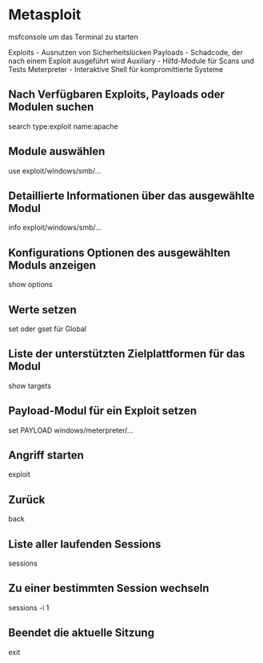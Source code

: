 # Metasploit

msfconsole um das Terminal zu starten

Exploits - Ausnutzen von Sicherheitslücken
Payloads - Schadcode, der nach einem Exploit ausgeführt wird
Auxiliary - Hilfd-Module für Scans und Tests
Meterpreter - Interaktive Shell für kompromittierte Systeme

## Nach Verfügbaren Exploits, Payloads oder Modulen suchen

search type:exploit name:apache

## Module auswählen

use exploit/windows/smb/...

## Detaillierte Informationen über das ausgewählte Modul

info exploit/windows/smb/...

## Konfigurations Optionen des ausgewählten Moduls anzeigen

show options

## Werte setzen

set oder gset für Global

## Liste der unterstützten Zielplattformen für das Modul

show targets

## Payload-Modul für ein Exploit setzen

set PAYLOAD windows/meterpreter/...

## Angriff starten

exploit

## Zurück

back

## Liste aller laufenden Sessions

sessions

## Zu einer bestimmten Session wechseln

sessions -i 1

## Beendet die aktuelle Sitzung

exit
